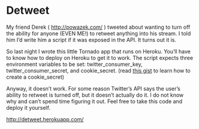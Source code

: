 # Detweet

My friend Derek ( http://powazek.com/ ) tweeted about wanting to turn off 
the ability for anyone (EVEN ME!) to retweet anything into his stream. I told
him I’d write him a script if it was exposed in the API. It turns out it is.

So last night I wrote this little Tornado app that runs on Heroku. You’ll have
to know how to deploy on Heroku to get it to work. The script expects three
environment variables to be set: twitter_consumer_key, twitter_consumer_secret,
and cookie_secret. (read [this gist](https://gist.github.com/didip/823887) to 
learn how to create a cookie_secret)

Anyway, it doesn’t work. For some reason Twitter’s API says the user’s ability
to retweet is turned off, but it doesn’t actually do it. I do not know why and
can’t spend time figuring it out. Feel free to take this code and deploy it
yourself.

http://detweet.herokuapp.com/